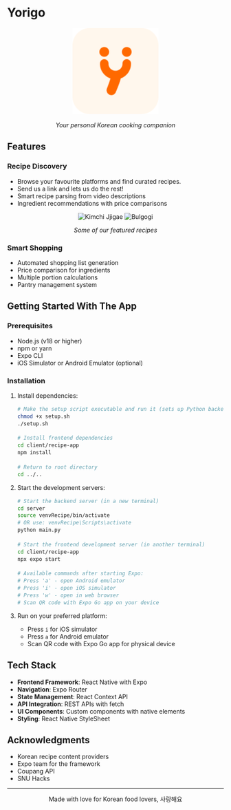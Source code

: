 # Yorigo 

  <div align="center">
   <img src="client/recipe-app/assets/images/Yorigo_icon_light.png" alt="Yorigo Logo" width="200"/>
   <p><em>Your personal Korean cooking companion</em></p>
  </div>

## Features

### Recipe Discovery
- Browse your favourite platforms and find curated recipes.
- Send us a link and lets us do the rest!
- Smart recipe parsing from video descriptions
- Ingredient recommendations with price comparisons

<div align="center">
  <img src="docs/images/kimchiJigae.jpg" alt="Kimchi Jjigae" width="300"/>
  <img src="docs/images/bulgogi.jpg" alt="Bulgogi" width="300"/>
  <p><em>Some of our featured recipes</em></p>
</div>

### Smart Shopping
- Automated shopping list generation
- Price comparison for ingredients
- Multiple portion calculations
- Pantry management system

## Getting Started With The App

### Prerequisites
- Node.js (v18 or higher)
- npm or yarn
- Expo CLI
- iOS Simulator or Android Emulator (optional)

### Installation

1. Install dependencies:

   ```bash
   # Make the setup script executable and run it (sets up Python backend)
   chmod +x setup.sh
   ./setup.sh

   # Install frontend dependencies
   cd client/recipe-app
   npm install

   # Return to root directory
   cd ../..
   ```

2. Start the development servers:
   ```bash
   # Start the backend server (in a new terminal)
   cd server
   source venvRecipe/bin/activate 
   # OR use: venvRecipe\Scripts\activate 
   python main.py

   # Start the frontend development server (in another terminal)
   cd client/recipe-app
   npx expo start

   # Available commands after starting Expo:
   # Press 'a' - open Android emulator
   # Press 'i' - open iOS simulator
   # Press 'w' - open in web browser
   # Scan QR code with Expo Go app on your device
   ```

3. Run on your preferred platform:
   - Press `i` for iOS simulator
   - Press `a` for Android emulator
   - Scan QR code with Expo Go app for physical device

## Tech Stack

- **Frontend Framework**: React Native with Expo
- **Navigation**: Expo Router
- **State Management**: React Context API
- **API Integration**: REST APIs with fetch
- **UI Components**: Custom components with native elements
- **Styling**: React Native StyleSheet

## Acknowledgments

- Korean recipe content providers
- Expo team for the framework
- Coupang API
- SNU Hacks

---

<div align="center">
  Made with love for Korean food lovers, 사랑해요
</div>